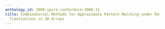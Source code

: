 ```yaml
---
anthology_id: 2000.spire_conference-2000.11
title: Combinatorial Methods for Approximate Pattern Matching under Rotations and
  Translations in 3D Arrays
---
```

